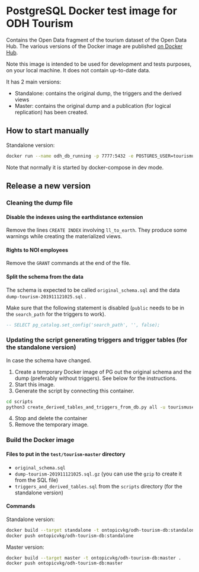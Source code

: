 # PostgreSQL Docker test image for ODH Tourism

Contains the Open Data fragment of the tourism dataset of the Open Data Hub. The various versions of the Docker image are published [on Docker Hub](https://hub.docker.com/r/ontopicvkg/odh-tourism-db).

Note this image is intended to be used for development and tests purposes, on your local machine. It does not contain up-to-date data.

It has 2 main versions:
  - Standalone: contains the original dump, the triggers and the derived views
  - Master: contains the original dump and a publication (for logical replication) has been created.


## How to start manually

Standalone version: 
```sh
docker run --name odh_db_running -p 7777:5432 -e POSTGRES_USER=tourismuser -e POSTGRES_PASSWORD=postgres2 -d ontopicvkg/odh-tourism-db:standalone
```

Note that normally it is started by docker-compose in dev mode.

## Release a new version

### Cleaning the dump file

#### Disable the indexes using the earthdistance extension
Remove the lines `CREATE INDEX` involving `ll_to_earth`. They produce some warnings while creating the materialized views.

#### Rights to NOI employees
Remove the `GRANT` commands at the end of the file.

#### Split the schema from the data

The schema is expected to be called `original_schema.sql` and the data `dump-tourism-201911121025.sql` .

Make sure that the following statement is disabled (`public` needs to be in the `search_path` for the triggers to work).
```sql
-- SELECT pg_catalog.set_config('search_path', '', false);
```

### Updating the script generating triggers and trigger tables (for the standalone version)

In case the schema have changed.

  1. Create a temporary Docker image of PG out the original schema and the dump (preferably without triggers). See below for the instructions.
  2. Start this image.
  3. Generate the script by connecting this container.
  ```sh
  cd scripts
  python3 create_derived_tables_and_triggers_from_db.py all -u tourismuser -p postgres2 -h localhost -d tourismuser --port=7777
  ```
  4. Stop and delete the container
  5. Remove the temporary image.


### Build the Docker image

#### Files to put in the `test/tourism-master` directory

* `original_schema.sql`
* `dump-tourism-201911121025.sql.gz` (you can use the `gzip` to create it from the SQL file)
* `triggers_and_derived_tables.sql` from the `scripts` directory (for the standalone version)

#### Commands

Standalone version:
```sh
docker build --target standalone -t ontopicvkg/odh-tourism-db:standalone .
docker push ontopicvkg/odh-tourism-db:standalone
```

Master version:
```sh
docker build --target master -t ontopicvkg/odh-tourism-db:master .
docker push ontopicvkg/odh-tourism-db:master
```

